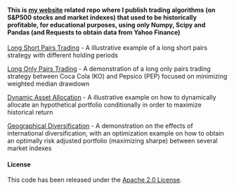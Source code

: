 #### This is [my website](https://leonardofilipe.com/) related repo where I publish trading algorithms (on S&P500 stocks and market indexes) that used to be historically profitable, for educational purposes, using only Numpy, Scipy and Pandas (and Requests to obtain data from Yahoo Finance)

[Long Short Pairs Trading](LongShortPairsTrading.ipynb) - A illustrative example of a long short pairs strategy with different holding
periods

[Long Only Pairs Trading](LongOnlyPairsTrading.ipynb) - A demonstration of a long only pairs trading strategy between Coca Cola (KO) and Pepsico (PEP) focused on minimizing weighted median drawdown

[Dynamic Asset Allocation](DynamicAssetAllocation.ipynb) - A illustrative example on how to dynamically allocate an hypothetical portfolio conditionally in order to maximize historical return

[Geographical Diversification](GeographicDiversification.ipynb) - A demonstration on the effects of international diversification, with an optimization example on how to obtain an optimally risk adjusted portfolio (maximizing sharpe) between several market indexes

#### License
This code has been released under the [Apache 2.0 License](LICENSE).
